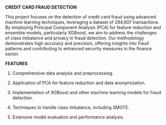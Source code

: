 **CREDIT CARD FRAUD DETECTION**


This project focuses on the detection of credit card fraud using advanced machine learning techniques, leveraging a dataset of 284,807 transactions. By employing Principal Component Analysis (PCA) for feature reduction and ensemble models, particularly XGBoost, we aim to address the challenges of class imbalance and privacy in fraud detection. Our methodology demonstrates high accuracy and precision, offering insights into fraud patterns and contributing to enhanced security measures in the finance sector.


**FEATURES**

1. Comprehensive data analysis and preprocessing.

2. Application of PCA for feature reduction and data anonymization.

3. Implementation of XGBoost and other machine learning models for fraud detection.

4. Techniques to handle class imbalance, including SMOTE.

5. Extensive model evaluation and performance analysis.
